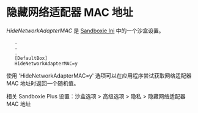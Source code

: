# 隐藏网络适配器 MAC 地址

_HideNetworkAdapterMAC_ 是 [Sandboxie Ini](SandboxieIni.md) 中的一个沙盒设置。

```
   .
   .
   .
   [DefaultBox]
   HideNetworkAdapterMAC=y
```

使用 'HideNetworkAdapterMAC=y' 选项可以在应用程序尝试获取网络适配器 MAC 地址时返回一个随机值。

相关 Sandboxie Plus 设置：沙盒选项 > 高级选项 > 隐私 > 隐藏网络适配器 MAC 地址 